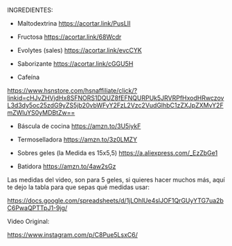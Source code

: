 INGREDIENTES:

- Maltodextrina
https://acortar.link/PusLII

- Fructosa
https://acortar.link/68Wcdr

- Evolytes (sales)
https://acortar.link/evcCYK

- Saborizante
https://acortar.link/cGGU5H

- Cafeína

https://www.hsnstore.com/hsnaffiliate/click/?linkid=cHJvZHVjdHx8SFNORS1DQUZ8fEFNQURPUk5JRVRPfHxodHRwczovL3d3dy5oc25zdG9yZS5jb20vbWFyY2FzL2Vzc2VudGlhbC1zZXJpZXMvY2FmZWluYS0yMDBtZw==

- Báscula de cocina
https://amzn.to/3U5iykF

- Termoselladora
https://amzn.to/3z0LMZY

- Sobres geles (la Medida es 15x5,5)
https://a.aliexpress.com/_EzZbGe1

- Batidora
https://amzn.to/4aw2sGz

Las medidas del video, son para 5 geles, si quieres hacer muchos más, aquí te dejo la tabla para que sepas qué medidas usar:

https://docs.google.com/spreadsheets/d/1jLOhlUe4slJOF1QrGUyYTG7ua2bC6PwaQPTTpJ1-9jg/

Video Original:

https://www.instagram.com/p/C8Pue5LsxC6/